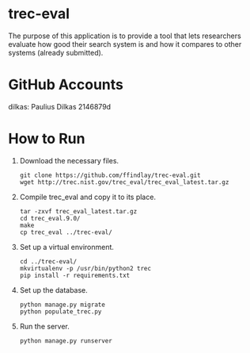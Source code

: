 # trec-eval

The purpose of this application is to provide a tool that lets researchers evaluate how good their search system is and how it compares to other systems (already submitted).

# GitHub Accounts

dilkas: Paulius Dilkas 2146879d

# How to Run

1. Download the necessary files.
   ```shell
   git clone https://github.com/ffindlay/trec-eval.git
   wget http://trec.nist.gov/trec_eval/trec_eval_latest.tar.gz
   ```
2. Compile trec_eval and copy it to its place.
   ```shell
   tar -zxvf trec_eval_latest.tar.gz
   cd trec_eval.9.0/
   make
   cp trec_eval ../trec-eval/
   ```
3. Set up a virtual environment.
   ```shell
   cd ../trec-eval/
   mkvirtualenv -p /usr/bin/python2 trec
   pip install -r requirements.txt
   ```
4. Set up the database.
   ```shell
   python manage.py migrate
   python populate_trec.py
   ```
5. Run the server.
   ```shell
   python manage.py runserver
   ```
